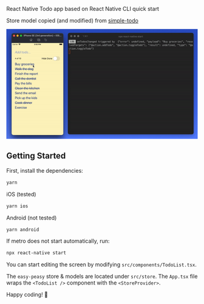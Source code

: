 React Native Todo app based on React Native CLI quick start

Store model copied (and modified) from [simple-todo](../simple-todo)

![React Native Todo with easy-peasy](./resources/todo.gif)

## Getting Started

First, install the dependencies:

```bash
yarn
```

iOS (tested)

```bash
yarn ios
```

Android (not tested)

```bash
yarn android
```

If metro does not start automatically, run:

```bash
npx react-native start
```

You can start editing the screen by modifying `src/components/TodoList.tsx`.

The `easy-peasy` store & models are located under `src/store`.
The `App.tsx` file wraps the `<TodoList />` component with the `<StoreProvider>`.

Happy coding! 🍏
